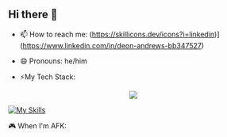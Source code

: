 ## Hi there 👋

- 📫 How to reach me: (https://skillicons.dev/icons?i=linkedin)](https://www.linkedin.com/in/deon-andrews-bb347527)

- 😄 Pronouns: he/him
- ⚡My Tech Stack:
<p align="center">
  <a href="https://skillicons.dev">
    <img src="https://skillicons.dev/icons?i=aws,terraform,docker,python,bash,linux,kubernetes,vscode,docker,cloudflare,raspberrypi" />
  </a>
</p>

  [![My Skills](https://skillicons.dev/icons?i=aws,terraform,docker,python,bash,linux,kubernetes,vscode,docker,cloudflare,raspberrypi)](https://skillicons.dev)

  🎮 When I'm AFK:

